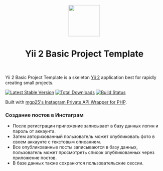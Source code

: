 <p align="center">
    <a href="https://github.com/yiisoft" target="_blank">
        <img src="https://avatars0.githubusercontent.com/u/993323" height="100px">
    </a>
    <h1 align="center">Yii 2 Basic Project Template</h1>
    <br>
</p>

Yii 2 Basic Project Template is a skeleton [Yii 2](http://www.yiiframework.com/) application best for
rapidly creating small projects.

[![Latest Stable Version](https://img.shields.io/packagist/v/yiisoft/yii2-app-basic.svg)](https://packagist.org/packages/yiisoft/yii2-app-basic)
[![Total Downloads](https://img.shields.io/packagist/dt/yiisoft/yii2-app-basic.svg)](https://packagist.org/packages/yiisoft/yii2-app-basic)
[![Build Status](https://travis-ci.org/yiisoft/yii2-app-basic.svg?branch=master)](https://travis-ci.org/yiisoft/yii2-app-basic)

Built with [mgp25's Instagram Private API Wrapper for PHP](https://github.com/mgp25/Instagram-API/).

### Создание постов в Инстаграм

* После регистрации приложение записывает в базу данных логин и пароль от аккаунта. 
* Затем авторизованный пользователь может опубликовать фото в своем аккаунте с текстовым описанием. 
* Все опубликованные посты записываются в базу данных, пользователь может просмотреть список опубликованных через приложение постов. 
* В базе данных также сохранются пользовательские сессии.
